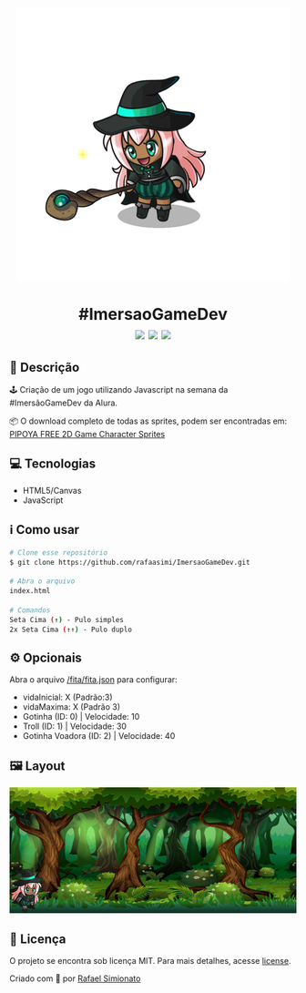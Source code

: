 <p align="center"><img src="/imagens/personagem/witch.gif"></p> 
<h1 align="center">#ImersaoGameDev<br><img src="https://img.shields.io/github/repo-size/rafaasimi/ImersaoGameDev"> <img src="https://img.shields.io/github/last-commit/rafaasimi/ImersaoGameDev"> <img src="https://img.shields.io/github/license/rafaasimi/ImersaoGameDev"></h1>


## 🔖 Descrição 
🕹️ Criação de um jogo utilizando Javascript na semana da #ImersãoGameDev da Alura.


📦 O download completo de todas as sprites, podem ser encontradas em: [
PIPOYA FREE 2D Game Character Sprites](https://pipoya.itch.io/pipoya-free-2d-game-character-sprites)

## 💻 Tecnologias

* HTML5/Canvas
* JavaScript

## ℹ️ Como usar
```bash
# Clone esse repositório
$ git clone https://github.com/rafaasimi/ImersaoGameDev.git

# Abra o arquivo
index.html

# Comandos
Seta Cima (↑) - Pulo simples
2x Seta Cima (↑↑) - Pulo duplo
```

## ⚙️ Opcionais
Abra o arquivo [/fita/fita.json](/fita/fita.json) para configurar:

* vidaInicial: X (Padrão:3)
* vidaMaxima: X (Padrão 3)
* Gotinha (ID: 0) | Velocidade: 10
* Troll (ID: 1) | Velocidade: 30
* Gotinha Voadora (ID: 2) | Velocidade: 40

## 🖼 Layout
![Layout Witch Game](/imagens/personagem/layout.PNG)

## 📝 Licença
O projeto se encontra sob licença MIT. Para mais detalhes, acesse [license](LICENSE).

Criado com 💙 por [Rafael Simionato](https://github.com/rafaasimi/)
